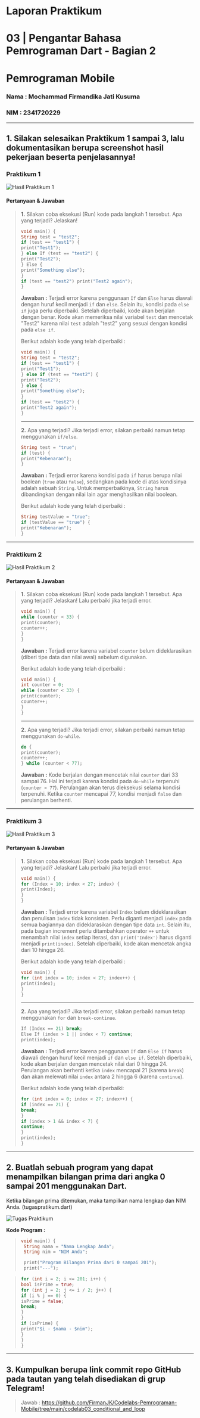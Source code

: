 # Laporan Praktikum

# 03 | Pengantar Bahasa Pemrograman Dart - Bagian 2

# Pemrograman Mobile

### Nama : Mochammad Firmandika Jati Kusuma

### NIM : 2341720229

---

## 1. Silakan selesaikan Praktikum 1 sampai 3, lalu dokumentasikan berupa screenshot hasil pekerjaan beserta penjelasannya!

### Praktikum 1

![Hasil Praktikum 1](img/Praktikum1.JPG)

#### Pertanyaan & Jawaban

> **1.**
> Silakan coba eksekusi (Run) kode pada langkah 1 tersebut. Apa yang terjadi? Jelaskan!
>
> ```dart
> void main() {
> String test = "test2";
> if (test == "test1") {
> print("Test1");
> } else If (test == "test2") {
> print("Test2");
> } Else {
> print("Something else");
> }
> if (test == "test2") print("Test2 again");
> }
> ```
>
> **Jawaban :**
> Terjadi error karena penggunaan `If` dan `Else` harus diawali dengan huruf kecil menjadi `if` dan `else`. Selain itu, kondisi pada `else if` juga perlu diperbaiki. Setelah diperbaiki, kode akan berjalan dengan benar. Kode akan memeriksa nilai variabel `test` dan mencetak "Test2" karena nilai `test` adalah "test2" yang sesuai dengan kondisi pada `else if`.
>
> Berikut adalah kode yang telah diperbaiki :
>
> ```dart
> void main() {
> String test = "test2";
> if (test == "test1") {
> print("Test1");
> } else if (test == "test2") {
> print("Test2");
> } else {
> print("Something else");
> }
> if (test == "test2") {
> print("Test2 again");
> }
> ```
>
> ---
>
> **2.**
> Apa yang terjadi? Jika terjadi error, silakan perbaiki namun tetap menggunakan `if/else`.
>
> ```dart
> String test = "true";
> if (test) {
> print("Kebenaran");
> }
> ```
>
> **Jawaban :**
> Terjadi error karena kondisi pada `if` harus berupa nilai boolean (`true` atau `false`), sedangkan pada kode di atas kondisinya adalah sebuah `String`. Untuk memperbaikinya, `String` harus dibandingkan dengan nilai lain agar menghasilkan nilai boolean.
>
> Berikut adalah kode yang telah diperbaiki :
>
> ```dart
> String testValue = "true";
> if (testValue == "true") {
> print("Kebenaran");
> }
> ```

---

### Praktikum 2

![Hasil Praktikum 2](img/Praktikum2.JPG)

#### Pertanyaan & Jawaban

> **1.**
> Silakan coba eksekusi (Run) kode pada langkah 1 tersebut. Apa yang terjadi? Jelaskan! Lalu perbaiki jika terjadi error.
>
> ```dart
> void main() {
> while (counter < 33) {
> print(counter);
> counter++;
> }
> }
> ```
>
> **Jawaban :**
> Terjadi error karena variabel `counter` belum dideklarasikan (diberi tipe data dan nilai awal) sebelum digunakan.
>
> Berikut adalah kode yang telah diperbaiki :
>
> ```dart
> void main() {
> int counter = 0;
> while (counter < 33) {
> print(counter);
> counter++;
> }
> }
> ```
>
> ---
>
> **2.**
> Apa yang terjadi? Jika terjadi error, silakan perbaiki namun tetap menggunakan `do-while`.
>
> ```dart
> do {
> print(counter);
> counter++;
> } while (counter < 77);
> ```
>
> **Jawaban :**
> Kode berjalan dengan mencetak nilai `counter` dari 33 sampai 76. Hal ini terjadi karena kondisi pada `do-while` terpenuhi (`counter < 77`). Perulangan akan terus dieksekusi selama kondisi terpenuhi. Ketika `counter` mencapai 77, kondisi menjadi `false` dan perulangan berhenti.

---

### Praktikum 3

![Hasil Praktikum 3](img/Praktikum3.JPG)

#### Pertanyaan & Jawaban

> **1.**
> Silakan coba eksekusi (Run) kode pada langkah 1 tersebut. Apa yang terjadi? Jelaskan! Lalu perbaiki jika terjadi error.
>
> ```dart
> void main() {
> for (Index = 10; index < 27; index) {
> print(Index);
> }
> }
> ```
>
> **Jawaban :**
> Terjadi error karena variabel `Index` belum dideklarasikan dan penulisan `Index` tidak konsisten. Perlu diganti menjadi `index` pada semua bagiannya dan dideklarasikan dengan tipe data `int`. Selain itu, pada bagian increment perlu ditambahkan operator `++` untuk menambah nilai `index` setiap iterasi, dan `print('Index')` harus diganti menjadi `print(index)`. Setelah diperbaiki, kode akan mencetak angka dari 10 hingga 26.
>
> Berikut adalah kode yang telah diperbaiki :
>
> ```dart
> void main() {
> for (int index = 10; index < 27; index++) {
> print(index);
> }
> }
> ```
>
> ---
>
> **2.**
> Apa yang terjadi? Jika terjadi error, silakan perbaiki namun tetap menggunakan `for` dan `break-continue`.
>
> ```dart
> If (Index == 21) break;
> Else If (index > 1 || index < 7) continue;
> print(index);
> ```
>
> **Jawaban :**
> Terjadi error karena penggunaan `If` dan `Else If` harus diawali dengan huruf kecil menjadi `if` dan `else if`. Setelah diperbaiki, kode akan berjalan dengan mencetak nilai dari 0 hingga 24. Perulangan akan berhenti ketika `index` mencapai 21 (karena `break`) dan akan melewati nilai `index` antara 2 hingga 6 (karena `continue`).
>
> Berikut adalah kode yang telah diperbaiki:
>
> ```dart
> for (int index = 0; index < 27; index++) {
> if (index == 21) {
> break;
> }
> if (index > 1 && index < 7) {
> continue;
> }
> print(index);
> }
> ```

---

## 2. Buatlah sebuah program yang dapat menampilkan bilangan prima dari angka 0 sampai 201 menggunakan Dart.

Ketika bilangan prima ditemukan, maka tampilkan nama lengkap dan NIM Anda. (tugaspratikum.dart)

![Tugas Praktikum](img/TugasPraktikum.JPG)

**Kode Program :**

> ```dart
> void main() {
>  String nama = "Nama Lengkap Anda";
>  String nim = "NIM Anda";
>
>  print("Program Bilangan Prima dari 0 sampai 201");
>  print("---");
> ```

> ```dart
> for (int i = 2; i <= 201; i++) {
> bool isPrime = true;
> for (int j = 2; j <= i / 2; j++) {
> if (i % j == 0) {
> isPrime = false;
> break;
> }
> }
> if (isPrime) {
> print("$i - $nama - $nim");
> }
> }
> }
> ```

---

## 3. Kumpulkan berupa link commit repo GitHub pada tautan yang telah disediakan di grup Telegram!

> Jawab : https://github.com/FirmanJK/Codelabs-Pemrograman-Mobile/tree/main/codelab03_conditional_and_loop

